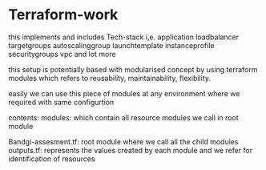 # Terraform-work
this implements and includes Tech-stack i,e.
application loadbalancer
targetgroups
autoscalinggroup
launchtemplate
instanceprofile
securitygroups
vpc and lot more

this setup is potentially based with modularised concept by using terraform modules which refers to reusability, maintainability, flexibility.

easily we can use this piece of modules at any environment where we required with same configurtion

contents:
modules:  which contain all resource modules we call in root module

Bandgi-assesment.tf: root module where we call all the child modules
outputs.tf: represents the values created by each module and we refer for identification of resources



